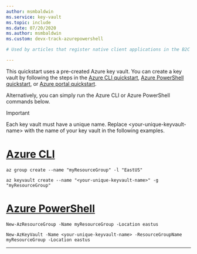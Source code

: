 ```yaml
---
author: msmbaldwin
ms.service: key-vault
ms.topic: include
ms.date: 07/20/2020
ms.author: msmbaldwin 
ms.custom: devx-track-azurepowershell

# Used by articles that register native client applications in the B2C tenant.

---
```


This quickstart uses a pre-created Azure key vault. You can create a key vault by following the steps in the [Azure CLI quickstart](../articles/key-vault/general/quick-create-cli.md), [Azure PowerShell quickstart](../articles/key-vault/general/quick-create-powershell.md), or [Azure portal quickstart](../articles/key-vault/general/quick-create-portal.md). 

Alternatively, you can simply run the Azure CLI or Azure PowerShell commands below.

> [!Important]
> Each key vault must have a unique name. Replace \<your-unique-keyvault-name\> with the name of your key vault in the following examples.

# [Azure CLI](#tab/azure-cli)
```azurecli
az group create --name "myResourceGroup" -l "EastUS"

az keyvault create --name "<your-unique-keyvault-name>" -g "myResourceGroup"
```
# [Azure PowerShell](#tab/azurepowershell)

```azurepowershell
New-AzResourceGroup -Name myResourceGroup -Location eastus

New-AzKeyVault -Name <your-unique-keyvault-name> -ResourceGroupName myResourceGroup -Location eastus
```
---
